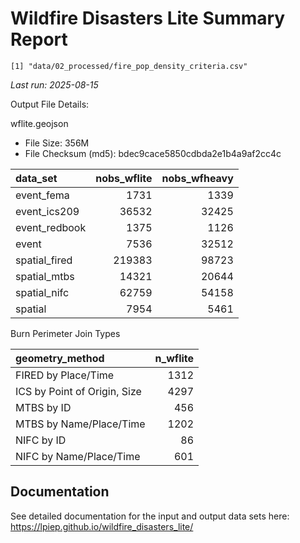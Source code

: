# Wildfire Disasters Lite Summary Report


    [1] "data/02_processed/fire_pop_density_criteria.csv"

*Last run: 2025-08-15*

Output File Details:

wflite.geojson

- File Size: 356M
- File Checksum (md5): bdec9cace5850cdbda2e1b4a9af2cc4c

| data_set      | nobs_wflite | nobs_wfheavy |
|:--------------|------------:|-------------:|
| event_fema    |        1731 |         1339 |
| event_ics209  |       36532 |        32425 |
| event_redbook |        1375 |         1126 |
| event         |        7536 |        32512 |
| spatial_fired |      219383 |        98723 |
| spatial_mtbs  |       14321 |        20644 |
| spatial_nifc  |       62759 |        54158 |
| spatial       |        7954 |         5461 |

Burn Perimeter Join Types

| geometry_method              | n_wflite |
|:-----------------------------|---------:|
| FIRED by Place/Time          |     1312 |
| ICS by Point of Origin, Size |     4297 |
| MTBS by ID                   |      456 |
| MTBS by Name/Place/Time      |     1202 |
| NIFC by ID                   |       86 |
| NIFC by Name/Place/Time      |      601 |

## Documentation

See detailed documentation for the input and output data sets here:
<https://lpiep.github.io/wildfire_disasters_lite/>
